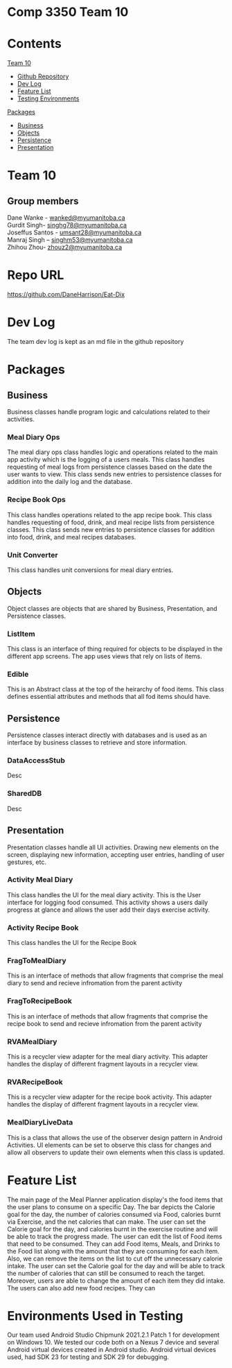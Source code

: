 # Comp 3350 Team 10

# Contents
[Team 10](#group-members)
- [Github Repository](#repo-url)
- [Dev Log](#dev-log)
- [Feature List](#feature-list)
- [Testing Environments](#environments-used-in-testing)

[Packages](#packages)
- [Business](#business)
- [Objects](#objects)
- [Persistence](#persistence)
- [Presentation](#presentation)

# Team 10
## Group members
Dane Wanke - wanked@myumanitoba.ca  
Gurdit Singh- singhg78@myumanitoba.ca  
Joseffus Santos - umsant28@myumanitoba.ca  
Manraj Singh – singhm53@myumanitoba.ca  
Zhihou Zhou- zhouz2@myumanitoba.ca  

# Repo URL
https://github.com/DaneHarrison/Eat-Dix

# Dev Log
The team dev log is kept as an md file in the github repository  
# Packages
## Business
Business classes handle program logic and calculations related to their activities.  
### Meal Diary Ops
The meal diary ops class handles logic and operations related to the main app activity which is the logging of a users meals. This class handles requesting of meal logs from persistence classes based on the date the user wants to view. This class sends new entries to persistence classes for addition into the daily log and the database.  
  
### Recipe Book Ops
This class handles operations related to the app recipe book. This class handles requesting of food, drink, and meal recipe lists from persistence classes. This class sends new entries to persistence classes for addition into food, drink, and meal recipes databases.  

### Unit Converter
This class handles unit conversions for meal diary entries.  

## Objects  
Object classes are objects that are shared by Business, Presentation, and Persistence classes.    
### ListItem
This class is an interface of thing required for objects to be displayed in the different app screens. The app uses views that rely on lists of items.

### Edible
This is an Abstract class at the top of the heirarchy of food items. This class defines essential attributes and methods that all fod items should have.

### 
## Persistence
Persistence classes interact directly with databases and is used as an interface by business classes to retrieve and store information.  
### DataAccessStub
Desc  
### SharedDB
Desc  
## Presentation
Presentation classes handle all UI activities. Drawing new elements on the screen, displaying new information, accepting user entries, handling of user gestures, etc.  

### Activity Meal Diary
This class handles the UI for the meal diary activity. This is the User interface for logging food consumed. This activity shows a users daily progress at glance and allows the user add their days exercise activity.  

### Activity Recipe Book
This class handles the UI for the Recipe Book  

### FragToMealDiary
This is an interface of methods that allow fragments that comprise the meal diary to send and recieve infromation from the parent activity  

### FragToRecipeBook
This is an interface of methods that allow fragments that comprise the recipe book to send and recieve infromation from the parent activity  

### RVAMealDiary
This is a recycler view adapter for the meal diary activity. This adapter handles the display of different fragment layouts in a recycler view.  

### RVARecipeBook
This is a recycler view adapter for the recipe book activity. This adapter handles the display of different fragment layouts in a recycler view.  

### MealDiaryLiveData
This is a class that allows the use of the observer design pattern in Android Activities. UI elements can be set to observe this class for changes and allow all observers to update their own elements when this class is updated.  

# Feature List
The main page of the Meal Planner application display's the food items that the user plans to consume on a specific Day. The bar depicts the Calorie goal for the day, the number of calories consumed via Food, calories burnt via Exercise, and the net calories that can make. The user can set the Calorie goal for the day, and calories burnt in the exercise routine and will be able to track the progress made. The user can edit the list of Food items that need to be consumed. They can add Food items, Meals, and Drinks to the Food list along with the amount that they are consuming for each item. Also, we can remove the items on the list to cut off the unnecessary calorie intake. The user can set the Calorie goal for the day and will be able to track the number of calories that can still be consumed to reach the target. Moreover, users are able to change the amount of each item they did intake. The users can also add new food recipes. They can 

# Environments Used in Testing

Our team used Android Studio Chipmunk 2021.2.1 Patch 1 for development on Windows 10. We tested our code both on a Nexus 7 device and several Android virtual devices created in Android studio. Android virtual devices used, had SDK 23 for testing and SDK 29 for debugging.  



